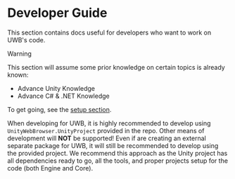 # Developer Guide

This section contains docs useful for developers who want to work on UWB's code.

> [!WARNING]
> This section will assume some prior knowledge on certain topics is already known:
>   - Advance Unity Knowledge
>   - Advance C# & .NET Knowledge

To get going, see the [setup section](setup.md).

When developing for UWB, it is highly recommended to develop using `UnityWebBrowser.UnityProject` provided in the repo. Other means of development will **NOT** be supported! Even if are creating an external separate package for UWB, it will still be recommended to develop using the provided project. We recommend this approach as the Unity project has all dependencies ready to go, all the tools, and proper projects setup for the code (both Engine and Core).

